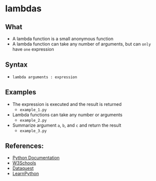 # lambdas

## What
- A lambda function is a small anonymous function
- A lambda function can take any number of arguments, but can `only` have `one` expression

## Syntax
- `lambda arguments : expression`

## Examples
- The expression is executed and the result is returned
    - `example_1.py`
- Lambda functions can take any number or arguments
    - `example_2.py`
- Summarize argument `a`, `b`, and `c` and return the result
    - `example_3.py`

## References:
- [Python Documentation](https://docs.python.org/3/tutorial/controlflow.html#lambda-expressions)
- [W3Schools](https://www.w3schools.com/python/python_lambda.asp)
- [Dataquest](https://www.dataquest.io/blog/tutorial-lambda-functions-in-python/)
- [LearnPython](https://www.learnpython.org/en/Lambda_functions)

